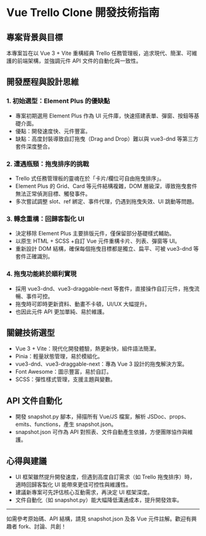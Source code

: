 # Vue Trello Clone 開發技術指南

## 專案背景與目標

本專案旨在以 Vue 3 + Vite 重構經典 Trello 任務管理板，追求現代、簡潔、可維護的前端架構，並強調元件 API 文件的自動化與一致性。

## 開發歷程與設計思維

### 1. 初始選型：Element Plus 的優缺點
- 專案初期選用 Element Plus 作為 UI 元件庫，快速搭建表單、彈窗、按鈕等基礎介面。
- 優點：開發速度快、元件豐富。
- 缺點：高度封裝導致自訂拖曳（Drag and Drop）難以與 vue3-dnd 等第三方套件深度整合。

### 2. 遭遇瓶頸：拖曳排序的挑戰
- Trello 式任務管理板的靈魂在於「卡片/欄位可自由拖曳排序」。
- Element Plus 的 Grid、Card 等元件結構複雜，DOM 層級深，導致拖曳套件無法正常偵測目標、觸發事件。
- 多次嘗試調整 slot、ref 綁定、事件代理，仍遇到拖曳失效、UI 跳動等問題。

### 3. 轉念重構：回歸客製化 UI
- 決定移除 Element Plus 主要排版元件，僅保留部分基礎樣式輔助。
- 以原生 HTML + SCSS +自訂 Vue 元件重構卡片、列表、彈窗等 UI。
- 重新設計 DOM 結構，確保每個拖曳目標都是獨立、扁平、可被 vue3-dnd 等套件正確識別。

### 4. 拖曳功能終於順利實現
- 採用 vue3-dnd、vue3-draggable-next 等套件，直接操作自訂元件，拖曳流暢、事件可控。
- 拖曳時可即時更新資料、動畫不卡頓，UI/UX 大幅提升。
- 也因此元件 API 更加單純、易於維護。

## 關鍵技術選型
- Vue 3 + Vite：現代化開發體驗，熱更新快，組件語法簡潔。
- Pinia：輕量狀態管理，易於模組化。
- vue3-dnd、vue3-draggable-next：專為 Vue 3 設計的拖曳解決方案。
- Font Awesome：圖示豐富，易於自訂。
- SCSS：彈性樣式管理，支援主題與變數。

## API 文件自動化
- 開發 snapshot.py 腳本，掃描所有 Vue/JS 檔案，解析 JSDoc、props、emits、functions，產生 snapshot.json。
- snapshot.json 可作為 API 對照表、文件自動產生依據，方便團隊協作與維護。

## 心得與建議
- UI 框架雖然提升開發速度，但遇到高度自訂需求（如 Trello 拖曳排序）時，適時回歸客製化 UI 能帶來更佳可控性與維護性。
- 建議新專案可先評估核心互動需求，再決定 UI 框架深度。
- 文件自動化（如 snapshot.py）能大幅降低溝通成本，提升開發效率。

---

如需參考原始碼、API 結構，請見 snapshot.json 及各 Vue 元件註解。歡迎有興趣者 fork、討論、共創！
